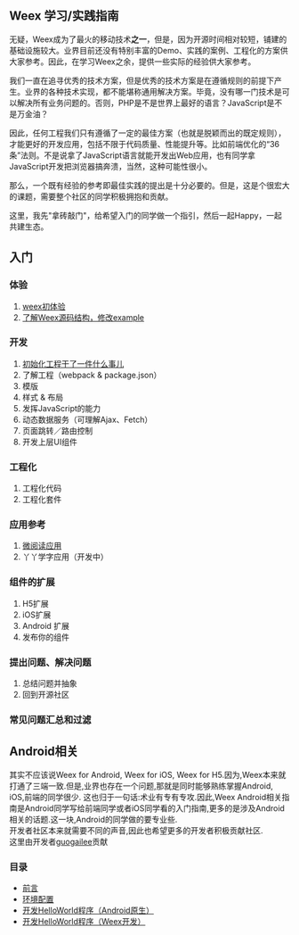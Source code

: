 ## Weex 学习/实践指南
无疑，Weex成为了最火的移动技术**之一**，但是，因为开源时间相对较短，铺建的基础设施较大。业界目前还没有特别丰富的Demo、实践的案例、工程化的方案供大家参考。因此，在学习Weex之余，提供一些实际的经验供大家参考。             

我们一直在追寻优秀的技术方案，但是优秀的技术方案是在遵循规则的前提下产生。业界的各种技术实现，都不能堪称通用解决方案。毕竟，没有哪一门技术是可以解决所有业务问题的。否则，PHP是不是世界上最好的语言？JavaScript是不是万金油？ 
     
因此，任何工程我们只有遵循了一定的最佳方案（也就是脱颖而出的既定规则），才能更好的开发应用，包括不限于代码质量、性能提升等。比如前端优化的“36条”法则。不是说拿了JavaScript语言就能开发出Web应用，也有同学拿JavaScript开发把浏览器搞奔溃，当然，这种可能性很小。
     
那么，一个既有经验的参考即最佳实践的提出是十分必要的。但是，这是个很宏大的课题，需要整个社区的同学积极拥抱和贡献。

这里，我先"拿砖敲门"，给希望入门的同学做一个指引，然后一起Happy，一起共建生态。        


## 入门     
### 体验         
1. [weex初体验](http://vczero.github.io/weex/001_helloworld.html)      
2. [了解Weex源码结构，修改example](http://vczero.github.io/weex/002_modify_example.html)       

### 开发 
1. [初始化工程干了一件什么事儿](http://vczero.github.io/weex/003_init_project.html)                       
2. 了解工程（webpack & package.json）    
3. 模版   
4. 样式 & 布局  
5. 发挥JavaScript的能力     
6. 动态数据服务（可理解Ajax、Fetch）      
7. 页面跳转／路由控制    
8. 开发上层UI组件     

### 工程化
1. 工程化代码       
2. 工程化套件         

### 应用参考        
1. [微阅读应用](https://github.com/vczero/weex-yy)         
2. 丫丫学字应用（开发中）         

### 组件的扩展   
1. H5扩展     
2. iOS扩展    
3. Android 扩展     
4. 发布你的组件        

### 提出问题、解决问题      
1. 总结问题并抽象     
2. 回到开源社区             

### 常见问题汇总和过滤    
  

## Android相关            
其实不应该说Weex for Android, Weex for iOS, Weex for H5.因为,Weex本来就打通了三端一致.但是,业界也存在一个问题,那就是同时能够熟练掌握Android, iOS,前端的同学很少.
这也归于一句话:术业有专有专攻.因此,Weex Android相关指南是Android同学写给前端同学或者iOS同学看的入门指南,更多的是涉及Android相关的话题.这一块,Android的同学做的要专业些.         
开发者社区本来就需要不同的声音,因此也希望更多的开发者积极贡献社区.        
这里由开发者[guogailee](https://github.com/guogailee)贡献

### 目录
- [前言](http://vczero.github.io/weex/android/004_Preface.html)
- [环境配置](http://vczero.github.io/weex/android/001_EnvironmentConfig.html)
- [开发HelloWorld程序（Android原生）](http://vczero.github.io/weex/android/002_HelloWorldBuildInNative.html)
- [开发HelloWorld程序（Weex开发）](http://vczero.github.io/weex/android/003_HelloWorldBuildInWeex.html) 
